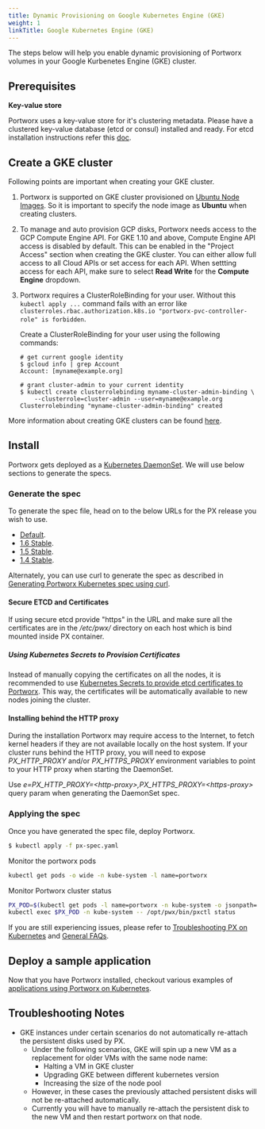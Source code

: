 ```yaml
---
title: Dynamic Provisioning on Google Kubernetes Engine (GKE)
weight: 1
linkTitle: Google Kubernetes Engine (GKE)
---
```


The steps below will help you enable dynamic provisioning of Portworx volumes in your Google Kurbenetes Engine (GKE) cluster.

## Prerequisites

**Key-value store**

Portworx uses a key-value store for it's clustering metadata. Please have a clustered key-value database (etcd or consul) installed and ready. For etcd installation instructions refer this [doc](/portworx-install-with-kubernetes/operate-and-maintain-on-kubernetes/etcd).

## Create a GKE cluster

Following points are important when creating your GKE cluster.

1. Portworx is supported on GKE cluster provisioned on [Ubuntu Node Images](https://cloud.google.com/kubernetes-engine/docs/node-images). So it is important to specify the node image as **Ubuntu** when creating clusters.

2. To manage and auto provision GCP disks, Portworx needs access to the GCP Compute Engine API. For GKE 1.10 and above, Compute Engine API access is disabled by default. This can be enabled in the "Project Access" section when creating the GKE cluster. You can either allow full access to all Cloud APIs or set access for each API. When settting access for each API, make sure to select **Read Write** for the **Compute Engine** dropdown.

3. Portworx requires a ClusterRoleBinding for your user. Without this `kubectl apply ...` command fails with an error like ```clusterroles.rbac.authorization.k8s.io "portworx-pvc-controller-role" is forbidden```.

    Create a ClusterRoleBinding for your user using the following commands:
    ```
    # get current google identity
    $ gcloud info | grep Account
    Account: [myname@example.org]

    # grant cluster-admin to your current identity
    $ kubectl create clusterrolebinding myname-cluster-admin-binding \
        --clusterrole=cluster-admin --user=myname@example.org
    Clusterrolebinding "myname-cluster-admin-binding" created
    ```

More information about creating GKE clusters can be found [here](https://cloud.google.com/kubernetes-engine/docs/clusters/operations).

## Install

Portworx gets deployed as a [Kubernetes DaemonSet](https://kubernetes.io/docs/concepts/workloads/controllers/daemonset/). We will use below sections to generate the specs.

### Generate the spec

To generate the spec file, head on to the below URLs for the PX release you wish to use.

* [Default](https://install.portworx.com).
* [1.6 Stable](https://install.portworx.com/1.6/).
* [1.5 Stable](https://install.portworx.com/1.5/).
* [1.4 Stable](https://install.portworx.com/1.4/).

Alternately, you can use curl to generate the spec as described in [Generating Portworx Kubernetes spec using curl](https://docs.portworx.com/scheduler/kubernetes/px-k8s-spec-curl.html).

#### Secure ETCD and Certificates
If using secure etcd provide "https" in the URL and make sure all the certificates are in the _/etc/pwx/_ directory on each host which is bind mounted inside PX container.

##### Using Kubernetes Secrets to Provision Certificates
Instead of manually copying the certificates on all the nodes, it is recommended to use [Kubernetes Secrets to provide etcd certificates to Portworx](https://docs.portworx.com/scheduler/kubernetes/etcd-certs-using-secrets.html). This way, the certificates will be automatically available to new nodes joining the cluster.

#### Installing behind the HTTP proxy

During the installation Portworx may require access to the Internet, to fetch kernel headers if they are not available locally on the host system.  If your cluster runs behind the HTTP proxy, you will need to expose _PX\_HTTP\_PROXY_ and/or _PX\_HTTPS\_PROXY_ environment variables to point to your HTTP proxy when starting the DaemonSet.

Use _e=PX\_HTTP\_PROXY=\<http-proxy>,PX\_HTTPS\_PROXY=\<https-proxy>_ query param when generating the DaemonSet spec.

### Applying the spec

Once you have generated the spec file, deploy Portworx.

```bash
$ kubectl apply -f px-spec.yaml
```

Monitor the portworx pods

```bash
kubectl get pods -o wide -n kube-system -l name=portworx
```

Monitor Portworx cluster status

```bash
PX_POD=$(kubectl get pods -l name=portworx -n kube-system -o jsonpath='{.items[0].metadata.name}')
kubectl exec $PX_POD -n kube-system -- /opt/pwx/bin/pxctl status
```

If you are still experiencing issues, please refer to [Troubleshooting PX on Kubernetes](/portworx-install-with-kubernetes/operate-and-maintain-on-kubernetes/troubleshooting/troubleshoot-and-get-support) and [General FAQs](https://docs.portworx.com/knowledgebase/faqs.html).

## Deploy a sample application

Now that you have Portworx installed, checkout various examples of [applications using Portworx on Kubernetes](/portworx-install-with-kubernetes/application-install-with-kubernetes/).

## Troubleshooting Notes

* GKE instances under certain scenarios do not automatically re-attach the persistent disks used by PX.
   - Under the following scenarios, GKE will spin up a new VM as a replacement for older VMs with the same node name:
      * Halting a VM in GKE cluster
      * Upgrading GKE between different kubernetes version
      * Increasing the size of the node pool
   - However, in these cases the previously attached persistent disks will not be re-attached automatically.
   - Currently you will have to manually re-attach the persistent disk to the new VM and then restart portworx on that node.
